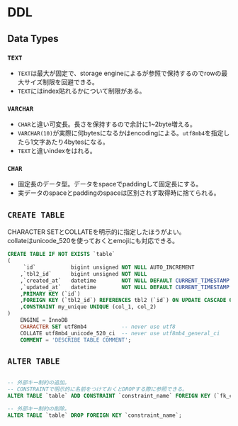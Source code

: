 # DDL

## Data Types

### `TEXT`

* `TEXT`は最大が固定で、storage engineによるが参照で保持するのでrowの最大サイズ制限を回避できる。
* `TEXT`にはindex貼れるかについて制限がある。

### `VARCHAR`

* `CHAR`と違い可変長。長さを保持するので余計に1~2byte増える。
* `VARCHAR(10)`が実際に何bytesになるかはencodingによる。`utf8mb4`を指定したら1文字あたり4bytesになる。
* `TEXT`と違いindexをはれる。

### `CHAR`

* 固定長のデータ型。データをspaceでpaddingして固定長にする。
* 実データのspaceとpaddingのspaceは区別されず取得時に捨てられる。


## `CREATE TABLE`

CHARACTER SETとCOLLATEを明示的に指定したほうがよい。  
collateはunicode_520を使っておくとemojiにも対応できる。

```sql
CREATE TABLE IF NOT EXISTS `table`
(
     `id`           bigint unsigned NOT NULL AUTO_INCREMENT
    ,`tbl2_id`      bigint unsigned NOT NULL
    ,`created_at`   datetime        NOT NULL DEFAULT CURRENT_TIMESTAMP
    ,`updated_at`   datetime        NOT NULL DEFAULT CURRENT_TIMESTAMP ON UPDATE CURRENT_TIMESTAMP
    ,PRIMARY KEY (`id`)
    ,FOREIGN KEY (`tbl2_id`) REFERENCES tbl2 (`id`) ON UPDATE CASCADE ON DELETE CASCADE
    ,CONSTRAINT my_unique UNIQUE (col_1, col_2)
)
    ENGINE = InnoDB
    CHARACTER SET utf8mb4           -- never use utf8
    COLLATE utf8mb4_unicode_520_ci  -- never use utf8mb4_general_ci
    COMMENT = 'DESCRIBE TABLE COMMENT';
```

## `ALTER TABLE`

```sql

-- 外部キー制約の追加。
-- CONSTRAINTで明示的に名前をつけておくとDROPする際に参照できる。
ALTER TABLE `table` ADD CONSTRAINT `constraint_name` FOREIGN KEY (`fk_col`) REFERENCES `ref_tables` (`ref_col`);

-- 外部キー制約の削除。
ALTER TABLE `table` DROP FOREIGN KEY `constraint_name`;
```
